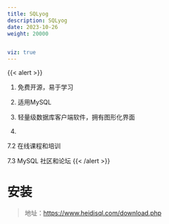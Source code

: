```yaml
---
title: SQLyog
description: SQLyog
date: 2023-10-26
weight: 20000


viz: true
---
```

<style>
th, td {
  border: 1px solid rgb(190, 190, 190);
}
</style>
{{< alert >}}

1. 免费开源，易于学习

2. 适用MySQL

3. 轻量级数据库客户端软件，拥有图形化界面
3.

7.2 在线课程和培训

7.3 MySQL 社区和论坛
{{< /alert >}}
 # 安装

 > 地址：https://www.heidisql.com/download.php


















